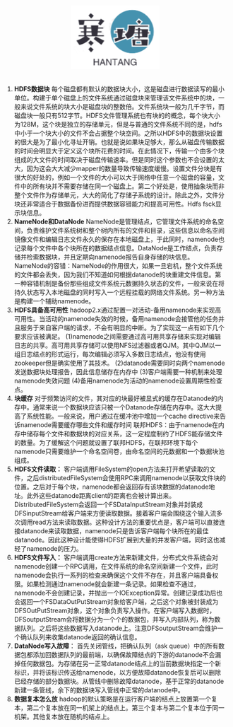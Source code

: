 <br>

<div align="center">
    <img src="logo.jpg" width="200px">
</div>

<br>

1. **HDFS数据块** 
每个磁盘都有默认的数据块大小，这是磁盘进行数据读写的最小单位。构建于单个磁盘上的文件系统通过磁盘块来管理该文件系统中的块，一般来说文件系统的块大小是磁盘块的整数倍。文件系统块一般为几千字节，而磁盘块一般只有512字节。HDFS文件管理系统也有块的的概念，每个块大小为128M，这个块是独立的存储单元，但是与普通的文件系统不同的是，hdfs中小于一个块大小的文件不会占据整个块空间。之所以HDFS中的数据块设置的很大是为了最小化寻址开销。也就是说如果块足够大，那么从磁盘传输数据的时间会明显大于定义这个块所花费的时间。在此情况下，传输一个由多个块组成的大文件的时间取决于磁盘传输速率。但是同时这个参数也不会设置的太大，因为这会大大减少mapper的数量导致传输速度缓慢。设置文件分块是有很大的好处的，例如一个文件的大小可以大于网络中任意一个磁盘的容量，文件中的所有块并不需要存储在同一个磁盘上。第二个好处是，使用抽象块而非整个文件作为存储单元，大大的简化了存储子系统的设计。除此之外，文件分块还非常适合于数据备份进而提供数据容错能力和提高可用性。Hdfs fsck显示块信息。
2. **NameNode和DataNode**
NameNode是管理结点，它管理文件系统的命名空间，负责维护文件系统树和整个树内所有的文件和目录，这些信息以命名空间镜像文件和编辑日志文件永久的保存在本地磁盘上，于此同时，namenode也记录每个文件中各个块所在的数据结点信息。DataNode是工作结点，负责存储并检索数据块，并且定期向namenode报告自身存储的块信息。
NameNode的容错：NameNode的作用很大，如果一旦宕机，整个文件系统的文件都会丢失，因为我们不知道如何根据datanode的块重建文件信息。第一种容错机制是备份那些组成文件系统元数据持久状态的文件，一般来说在将持久状态写入本地磁盘的同时写入一个远程挂载的网络文件系统。另一种方法是构建一个辅助namenode。
3. **HDFS具备高可用性**
hadoop2.x通过配置一对活动-备用namenode来实现高可用性。当活动的namenode失效的时候，备用namenode会接管他的任务并且服务于来自客户端的请求，不会有明显的中断。为了实现这一点有如下几个要求应该被满足。
(1)namenode之间需要通过高可用共享存储来实现对编辑日志的共享。高可用共享存储可以使用NFS过滤器或者QJM。其中QJM以一组日志结点的形式运行，每次编辑必须写入多数日志结点，他没有使用zookeeper但是确实使用了其技术。
(2)datanode需要同时向两个namenode发送数据块处理报告，因此信息储存在内存中
(3)客户端需要一种机制来处理namenode失效问题
(4)备用namenode为活动的namenode设置周期性检查点。
4. **块缓存**
对于频繁访问的文件，其对应的块最好被显式的缓存在Datanode的内存中。通常来说一个数据块应该只被一个Datanode存储在内存中。这大大提高了系统性能。一般来说，用户通过在缓冲池中增加一个cache directive来告诉namenode需要缓存哪些文件和缓存时间
联邦HDFS：由于namenode在内存中储存每个文件和数据块的对应关系，这一定程度制约了HDFS能存储文件的数量。为了缓解这个问题就设置了联邦HDFS，在联邦环境下每个namenode只需要维护一个命名空间卷，由命名空间的元数据和一个数据块池组成。
5. **HDFS文件读取：**
客户端调用FileSystem的open方法来打开希望读取的文件，之后distributedFileSystem会使用RPC来调用namenode以获取文件块的位置。之后对于每个块，namenode都会返回存有该块数据的datanode地址。此外这些datanode距离client的距离也会被计算出来。DistributedFileSystem会返回一个FSDataInputStream对象并封装成DFSinputStream给客户端来方便读取数据。接着客户端会围绕这个输入流多次调用read方法来读取数据。这种设计方法的重要优点是，客户端可以直接连接datanode来读取数据，namenode只是告诉客户端每个块所在的最佳datanode。因此这种设计能使得HDFS扩展到大量的并发客户端，同时这也减轻了namenode的压力。
6. **HDFS文件写入：**
客户端调用create方法来新建文件，分布式文件系统会对namenode创建一个RPC调用，在文件系统的命名空间新建一个文件，此时namenode会执行一系列的检查来确保这个文件不存在，并且客户端具备权限。如果检测通过namenode就会新建一条记录。如果检查不通过，namenode不会创建记录，并抛出一个IOException异常。创建记录成功后也会返回一个FSDataOutPutStream对象给客户端，之后这个对象被封装成为DFSOutPutStream对象，这个对象负责写入操作。在客户端写入数据时，DFSoutputStream会将数据分为一个个的数据包，并写入内部队列，称为数据队列。之后将这些数据写入datanode上。注意DFSoutputStream会维护一个确认队列来收集datanode返回的确认信息。
7. **DataNode写入故障**：
首先关闭管线，把确认队列（ask queue）中的所有数据包都添加回数据队列的最前端，以确保故障结点的下游的datanode不会漏掉任何数据包。为存储在另一正常datanode结点上的当前数据块指定一个新标识，并将该标识传送给namenode，以方便故障datanode恢复后可以删除已经存储的部分数据块。从管线中删除故障datanode，基于正常的datanode新建一条管线，余下的数据块写入管线中正常的datanode中。
8. **数据复本怎么放**
hadoop的默认策略是在运行客户端的结点上放置第一个复本，第二个复本放在同一机架上的结点上。第三个复本与第二个复本位于同一机架。其他复本放在随机的结点上。
